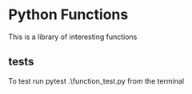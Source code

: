 # Python Functions

This is a library of interesting functions

## tests
To test run pytest .\function_test.py from the terminal